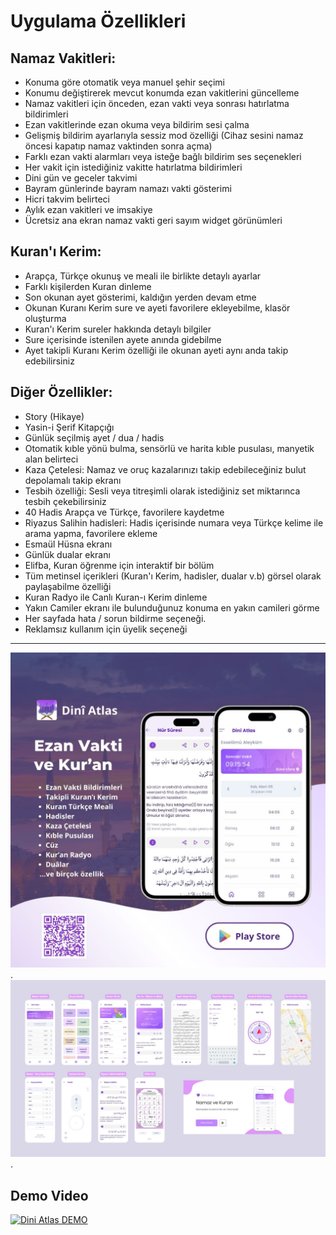 
# Uygulama Özellikleri

## Namaz Vakitleri:
- Konuma göre otomatik veya manuel şehir seçimi
- Konumu değiştirerek mevcut konumda ezan vakitlerini güncelleme
- Namaz vakitleri için önceden, ezan vakti veya sonrası hatırlatma bildirimleri
- Ezan vakitlerinde ezan okuma veya bildirim sesi çalma
- Gelişmiş bildirim ayarlarıyla sessiz mod özelliği (Cihaz sesini namaz öncesi kapatıp namaz vaktinden sonra açma)
- Farklı ezan vakti alarmları veya isteğe bağlı bildirim ses seçenekleri
- Her vakit için istediğiniz vakitte hatırlatma bildirimleri
- Dini gün ve geceler takvimi
- Bayram günlerinde bayram namazı vakti gösterimi
- Hicri takvim belirteci
- Aylık ezan vakitleri ve imsakiye
- Ücretsiz ana ekran namaz vakti geri sayım widget görünümleri

## Kuran'ı Kerim:
- Arapça, Türkçe okunuş ve meali ile birlikte detaylı ayarlar
- Farklı kişilerden Kuran dinleme
- Son okunan ayet gösterimi, kaldığın yerden devam etme
- Okunan Kuranı Kerim sure ve ayeti favorilere ekleyebilme, klasör oluşturma
- Kuran'ı Kerim sureler hakkında detaylı bilgiler
- Sure içerisinde istenilen ayete anında gidebilme
- Ayet takipli Kuranı Kerim özelliği ile okunan ayeti aynı anda takip edebilirsiniz

## Diğer Özellikler:
- Story (Hikaye)
- Yasin-i Şerif Kitapçığı
- Günlük seçilmiş ayet / dua / hadis
- Otomatik kıble yönü bulma, sensörlü ve harita kıble pusulası, manyetik alan belirteci
- Kaza Çetelesi: Namaz ve oruç kazalarınızı takip edebileceğiniz bulut depolamalı takip ekranı
- Tesbih özelliği: Sesli veya titreşimli olarak istediğiniz set miktarınca tesbih çekebilirsiniz
- 40 Hadis Arapça ve Türkçe, favorilere kaydetme
- Riyazus Salihin hadisleri: Hadis içerisinde numara veya Türkçe kelime ile arama yapma, favorilere ekleme
- Esmaül Hüsna ekranı
- Günlük dualar ekranı
- Elifba, Kuran öğrenme için interaktif bir bölüm
- Tüm metinsel içerikleri (Kuran'ı Kerim, hadisler, dualar v.b) görsel olarak paylaşabilme özelliği
- Kuran Radyo ile Canlı Kuran-ı Kerim dinleme
- Yakın Camiler ekranı ile bulunduğunuz konuma en yakın camileri görme
- Her sayfada hata / sorun bildirme seçeneği.
- Reklamsız kullanım için üyelik seçeneği
___
![Post Image](public/post.jpeg "Örnek uygulama").
![Figma Image](public/figma.jpeg "Örnek uygulama tasarımı").

## Demo Video

[![Dini Atlas DEMO](https://img.youtube.com/vi/Vrs0fmcU8aM/sddefault.jpg)](https://youtu.be/Vrs0fmcU8aM?si=n4WB7qHkJNkbNWBp)


